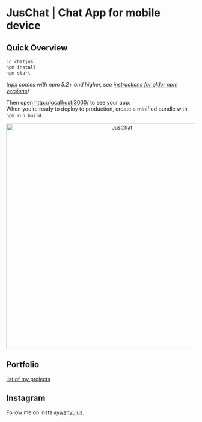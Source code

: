 # JusChat | Chat App for mobile device

## Quick Overview

```sh
cd chatjus
npm install
npm start
```

_([npx](https://medium.com/@maybekatz/introducing-npx-an-npm-package-runner-55f7d4bd282b) comes with npm 5.2+ and higher, see [instructions for older npm versions](https://gist.github.com/gaearon/4064d3c23a77c74a3614c498a8bb1c5f))_

Then open [http://localhost:3000/](http://localhost:3000/) to see your app.<br>
When you’re ready to deploy to production, create a minified bundle with `npm run build`.

<p align='center'>
<img src='https://drive.google.com/file/d/1ct4ROhuNlsqiNWaOQZhwFSU8RQZy2ao1/preview' width='600' alt='JusChat'>
</p>

## Portfolio
[list of my projects](https://portfolio-wahyujus.firebaseapp.com/)

## Instagram

Follow me on insta [@wahyujus](https://www.instagram.com/wahyujus/).
